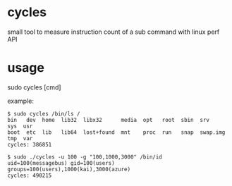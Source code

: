 # cycles
small tool to measure instruction count of a sub command with linux perf API

# usage

sudo cycles [cmd]

example:
```
$ sudo cycles /bin/ls /
bin   dev  home  lib32	libx32	    media  opt	 root  sbin  srv       sys  usr
boot  etc  lib	 lib64	lost+found  mnt    proc  run   snap  swap.img  tmp  var
cycles: 386851
```

```
$ sudo ./cycles -u 100 -g "100,1000,3000" /bin/id
uid=100(messagebus) gid=100(users) groups=100(users),1000(kai),3000(azure)
cycles: 490215
```